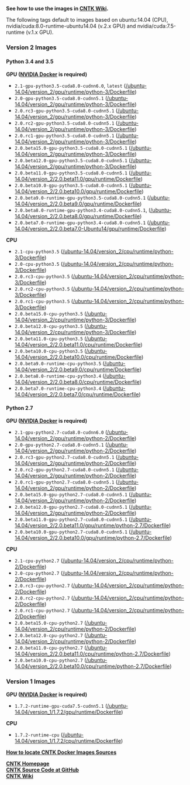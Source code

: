 **See how to use the images in [CNTK Wiki](https://docs.microsoft.com/en-us/cognitive-toolkit/CNTK-Docker-Containers).**

The following tags default to images based on ubuntu:14.04 (CPU), nvidia/cuda:8.0-runtime-ubuntu14.04 (v.2.x GPU) and nvidia/cuda:7.5-runtime (v.1.x GPU).

### Version 2 Images
#### Python 3.4 and 3.5

**GPU ([NVIDIA Docker](https://github.com/nvidia/nvidia-docker) is required)**

* `2.1-gpu-python3.5-cuda8.0-cudnn6.0`, `latest` ([/ubuntu-14.04/version_2/gpu/runtime/python-3/Dockerfile](https://github.com/Microsoft/CNTK-docker/blob/v2.1/ubuntu-14.04/version_2/gpu/runtime/python-3/Dockerfile))
* `2.0-gpu-python3.5-cuda8.0-cudnn5.1` ([/ubuntu-14.04/version_2/gpu/runtime/python-3/Dockerfile](https://github.com/Microsoft/CNTK-docker/blob/v2.0/ubuntu-14.04/version_2/gpu/runtime/python-3/Dockerfile))
* `2.0.rc3-gpu-python3.5-cuda8.0-cudnn5.1` ([/ubuntu-14.04/version_2/gpu/runtime/python-3/Dockerfile](https://github.com/Microsoft/CNTK-docker/blob/v2.0.rc3/ubuntu-14.04/version_2/gpu/runtime/python-3/Dockerfile))
* `2.0.rc2-gpu-python3.5-cuda8.0-cudnn5.1` ([/ubuntu-14.04/version_2/gpu/runtime/python-3/Dockerfile](https://github.com/Microsoft/CNTK-docker/blob/v2.0.rc2/ubuntu-14.04/version_2/gpu/runtime/python-3/Dockerfile))
* `2.0.rc1-gpu-python3.5-cuda8.0-cudnn5.1` ([/ubuntu-14.04/version_2/gpu/runtime/python-3/Dockerfile](https://github.com/Microsoft/CNTK-docker/blob/v2.0.rc1/ubuntu-14.04/version_2/gpu/runtime/python-3/Dockerfile))
* `2.0.beta15.0-gpu-python3.5-cuda8.0-cudnn5.1` ([/ubuntu-14.04/version_2/gpu/runtime/python-3/Dockerfile](https://github.com/Microsoft/CNTK-docker/blob/v2.0.beta15.0/ubuntu-14.04/version_2/gpu/runtime/python-3/Dockerfile))
* `2.0.beta12.0-gpu-python3.5-cuda8.0-cudnn5.1` ([/ubuntu-14.04/version_2/gpu/runtime/python-3/Dockerfile](https://github.com/Microsoft/CNTK-docker/blob/v2.0.beta12.0/ubuntu-14.04/version_2/gpu/runtime/python-3/Dockerfile))
* `2.0.beta11.0-gpu-python3.5-cuda8.0-cudnn5.1` ([/ubuntu-14.04/version_2/2.0.beta11.0/gpu/runtime/Dockerfile](https://github.com/Microsoft/CNTK-docker/blob/v2.0.beta11.0/ubuntu-14.04/version_2/2.0.beta11.0/gpu/runtime/Dockerfile))
* `2.0.beta10.0-gpu-python3.5-cuda8.0-cudnn5.1` ([/ubuntu-14.04/version_2/2.0.beta10.0/gpu/runtime/Dockerfile](https://github.com/Microsoft/CNTK-docker/blob/v2.0.beta10.0/ubuntu-14.04/version_2/2.0.beta10.0/gpu/runtime/Dockerfile))
* `2.0.beta9.0-runtime-gpu-python3.5-cuda8.0-cudnn5.1` ([/ubuntu-14.04/version_2/2.0.beta9.0/gpu/runtime/Dockerfile](https://github.com/Microsoft/CNTK-docker/blob/v2.0.beta9.0/ubuntu-14.04/version_2/2.0.beta9.0/gpu/runtime/Dockerfile))
* `2.0.beta8.0-runtime-gpu-python3.4-cuda8.0-cudnn5.1`, ([/ubuntu-14.04/version_2/2.0.beta8.0/gpu/runtime/Dockerfile](https://github.com/Microsoft/CNTK-docker/blob/v2.0.beta8.0/ubuntu-14.04/version_2/2.0.beta8.0/gpu/runtime/Dockerfile))
* `2.0.beta7.0-runtime-gpu-python3.4-cuda8.0-cudnn5.1` ([/ubuntu-14.04/version_2/2.0.beta7.0-Ubuntu14/gpu/runtime/Dockerfile](https://github.com/Microsoft/CNTK-docker/blob/v2.0.beta7.0-Ubuntu14/ubuntu-14.04/version_2/2.0.beta7.0/gpu/runtime/Dockerfile))

**CPU**

* `2.1-cpu-python3.5` ([/ubuntu-14.04/version_2/cpu/runtime/python-3/Dockerfile](https://github.com/Microsoft/CNTK-docker/blob/v2.1/ubuntu-14.04/version_2/cpu/runtime/python-3/Dockerfile))
* `2.0-cpu-python3.5` ([/ubuntu-14.04/version_2/cpu/runtime/python-3/Dockerfile](https://github.com/Microsoft/CNTK-docker/blob/v2.0/ubuntu-14.04/version_2/cpu/runtime/python-3/Dockerfile))
* `2.0.rc3-cpu-python3.5` ([/ubuntu-14.04/version_2/cpu/runtime/python-3/Dockerfile](https://github.com/Microsoft/CNTK-docker/blob/v2.0.rc3/ubuntu-14.04/version_2/cpu/runtime/python-3/Dockerfile))
* `2.0.rc2-cpu-python3.5` ([/ubuntu-14.04/version_2/cpu/runtime/python-3/Dockerfile](https://github.com/Microsoft/CNTK-docker/blob/v2.0.rc2/ubuntu-14.04/version_2/cpu/runtime/python-3/Dockerfile))
* `2.0.rc1-cpu-python3.5` ([/ubuntu-14.04/version_2/cpu/runtime/python-3/Dockerfile](https://github.com/Microsoft/CNTK-docker/blob/v2.0.rc1/ubuntu-14.04/version_2/cpu/runtime/python-3/Dockerfile))
* `2.0.beta15.0-cpu-python3.5` ([/ubuntu-14.04/version_2/cpu/runtime/python-3/Dockerfile](https://github.com/Microsoft/CNTK-docker/blob/v2.0.beta15.0/ubuntu-14.04/version_2/cpu/runtime/python-3/Dockerfile))
* `2.0.beta12.0-cpu-python3.5` ([/ubuntu-14.04/version_2/cpu/runtime/python-3/Dockerfile](https://github.com/Microsoft/CNTK-docker/blob/v2.0.beta12.0/ubuntu-14.04/version_2/cpu/runtime/python-3/Dockerfile))
* `2.0.beta11.0-cpu-python3.5` ([/ubuntu-14.04/version_2/2.0.beta11.0/cpu/runtime/Dockerfile](https://github.com/Microsoft/CNTK-docker/blob/v2.0.beta11.0/ubuntu-14.04/version_2/2.0.beta11.0/cpu/runtime/Dockerfile))
* `2.0.beta10.0-cpu-python3.5` ([/ubuntu-14.04/version_2/2.0.beta10.0/cpu/runtime/Dockerfile](https://github.com/Microsoft/CNTK-docker/blob/v2.0.beta10.0/ubuntu-14.04/version_2/2.0.beta10.0/cpu/runtime/Dockerfile))
* `2.0.beta9.0-runtime-cpu-python3.5` ([/ubuntu-14.04/version_2/2.0.beta9.0/cpu/runtime/Dockerfile](https://github.com/Microsoft/CNTK-docker/blob/v2.0.beta9.0/ubuntu-14.04/version_2/2.0.beta9.0/cpu/runtime/Dockerfile))
* `2.0.beta8.0-runtime-cpu-python3.4` ([/ubuntu-14.04/version_2/2.0.beta8.0/cpu/runtime/Dockerfile](https://github.com/Microsoft/CNTK-docker/blob/v2.0.beta8.0/ubuntu-14.04/version_2/2.0.beta8.0/cpu/runtime/Dockerfile))
* `2.0.beta7.0-runtime-cpu-python3.4` ([/ubuntu-14.04/version_2/2.0.beta7.0/cpu/runtime/Dockerfile](https://github.com/Microsoft/CNTK-docker/blob/v2.0.beta7.0/ubuntu-14.04/version_2/2.0.beta7.0/cpu/runtime/Dockerfile))

#### Python 2.7

**GPU ([NVIDIA Docker](https://github.com/nvidia/nvidia-docker) is required)**

* `2.1-gpu-python2.7-cuda8.0-cudnn6.0` ([/ubuntu-14.04/version_2/gpu/runtime/python-2/Dockerfile](https://github.com/Microsoft/CNTK-docker/blob/v2.1/ubuntu-14.04/version_2/gpu/runtime/python-2/Dockerfile))
* `2.0-gpu-python2.7-cuda8.0-cudnn5.1` ([/ubuntu-14.04/version_2/gpu/runtime/python-2/Dockerfile](https://github.com/Microsoft/CNTK-docker/blob/v2.0/ubuntu-14.04/version_2/gpu/runtime/python-2/Dockerfile))
* `2.0.rc3-gpu-python2.7-cuda8.0-cudnn5.1` ([/ubuntu-14.04/version_2/gpu/runtime/python-2/Dockerfile](https://github.com/Microsoft/CNTK-docker/blob/v2.0.rc3/ubuntu-14.04/version_2/gpu/runtime/python-2/Dockerfile))
* `2.0.rc2-gpu-python2.7-cuda8.0-cudnn5.1` ([/ubuntu-14.04/version_2/gpu/runtime/python-2/Dockerfile](https://github.com/Microsoft/CNTK-docker/blob/v2.0.rc2/ubuntu-14.04/version_2/gpu/runtime/python-2/Dockerfile))
* `2.0.rc1-gpu-python2.7-cuda8.0-cudnn5.1` ([/ubuntu-14.04/version_2/gpu/runtime/python-2/Dockerfile](https://github.com/Microsoft/CNTK-docker/blob/v2.0.rc1/ubuntu-14.04/version_2/gpu/runtime/python-2/Dockerfile))
* `2.0.beta15.0-gpu-python2.7-cuda8.0-cudnn5.1` ([/ubuntu-14.04/version_2/gpu/runtime/python-2/Dockerfile](https://github.com/Microsoft/CNTK-docker/blob/v2.0.beta15.0/ubuntu-14.04/version_2/gpu/runtime/python-2/Dockerfile))
* `2.0.beta12.0-gpu-python2.7-cuda8.0-cudnn5.1` ([/ubuntu-14.04/version_2/gpu/runtime/python-2/Dockerfile](https://github.com/Microsoft/CNTK-docker/blob/v2.0.beta12.0/ubuntu-14.04/version_2/gpu/runtime/python-2/Dockerfile))
* `2.0.beta11.0-gpu-python2.7-cuda8.0-cudnn5.1` ([/ubuntu-14.04/version_2/2.0.beta11.0/gpu/runtime/python-2.7/Dockerfile](https://github.com/Microsoft/CNTK-docker/blob/v2.0.beta11.0/ubuntu-14.04/version_2/2.0.beta11.0/gpu/runtime/python-2.7/Dockerfile))
* `2.0.beta10.0-gpu-python2.7-cuda8.0-cudnn5.1` ([/ubuntu-14.04/version_2/2.0.beta10.0/gpu/runtime/python-2.7/Dockerfile](https://github.com/Microsoft/CNTK-docker/blob/v2.0.beta10.0/ubuntu-14.04/version_2/2.0.beta10.0/gpu/runtime/python-2.7/Dockerfile))

**CPU**

* `2.1-cpu-python2.7` ([/ubuntu-14.04/version_2/cpu/runtime/python-2/Dockerfile](https://github.com/Microsoft/CNTK-docker/blob/v2.1/ubuntu-14.04/version_2/cpu/runtime/python-2/Dockerfile))
* `2.0-cpu-python2.7` ([/ubuntu-14.04/version_2/cpu/runtime/python-2/Dockerfile](https://github.com/Microsoft/CNTK-docker/blob/v2.0/ubuntu-14.04/version_2/cpu/runtime/python-2/Dockerfile))
* `2.0.rc3-cpu-python2.7` ([/ubuntu-14.04/version_2/cpu/runtime/python-2/Dockerfile](https://github.com/Microsoft/CNTK-docker/blob/v2.0.rc3/ubuntu-14.04/version_2/cpu/runtime/python-2/Dockerfile))
* `2.0.rc2-cpu-python2.7` ([/ubuntu-14.04/version_2/cpu/runtime/python-2/Dockerfile](https://github.com/Microsoft/CNTK-docker/blob/v2.0.rc2/ubuntu-14.04/version_2/cpu/runtime/python-2/Dockerfile))
* `2.0.rc1-cpu-python2.7` ([/ubuntu-14.04/version_2/cpu/runtime/python-2/Dockerfile](https://github.com/Microsoft/CNTK-docker/blob/v2.0.rc1/ubuntu-14.04/version_2/cpu/runtime/python-2/Dockerfile))
* `2.0.beta15.0-cpu-python2.7` ([/ubuntu-14.04/version_2/cpu/runtime/python-2/Dockerfile](https://github.com/Microsoft/CNTK-docker/blob/v2.0.beta15.0/ubuntu-14.04/version_2/cpu/runtime/python-2/Dockerfile))
* `2.0.beta12.0-cpu-python2.7` ([/ubuntu-14.04/version_2/cpu/runtime/python-2/Dockerfile](https://github.com/Microsoft/CNTK-docker/blob/v2.0.beta12.0/ubuntu-14.04/version_2/cpu/runtime/python-2/Dockerfile))
* `2.0.beta11.0-cpu-python2.7` ([/ubuntu-14.04/version_2/2.0.beta11.0/cpu/runtime/python-2.7/Dockerfile](https://github.com/Microsoft/CNTK-docker/blob/v2.0.beta11.0/ubuntu-14.04/version_2/2.0.beta11.0/cpu/runtime/python-2.7/Dockerfile))
* `2.0.beta10.0-cpu-python2.7` ([/ubuntu-14.04/version_2/2.0.beta10.0/cpu/runtime/python-2.7/Dockerfile](https://github.com/Microsoft/CNTK-docker/blob/v2.0.beta10.0/ubuntu-14.04/version_2/2.0.beta10.0/cpu/runtime/python-2.7/Dockerfile))

### Version 1 Images

**GPU ([NVIDIA Docker](https://github.com/nvidia/nvidia-docker) is required)**

* `1.7.2-runtime-gpu-cuda7.5-cudnn5.1` ([/ubuntu-14.04/version_1/1.7.2/gpu/runtime/Dockerfile](https://github.com/Microsoft/CNTK-docker/blob/master/ubuntu-14.04/version_1/1.7.2/gpu/runtime/Dockerfile))

**CPU**

* `1.7.2-runtime-cpu` ([/ubuntu-14.04/version_1/1.7.2/cpu/runtime/Dockerfile](https://github.com/Microsoft/CNTK-docker/blob/master/ubuntu-14.04/version_1/1.7.2/cpu/runtime/Dockerfile))

**[How to locate CNTK Docker Images Sources](https://github.com/Microsoft/CNTK-docker/blob/master/README-Docker-Source-Location.md)**

**[CNTK Homepage](https://cntk.ai)**  
**[CNTK Source Code at GitHub](https://github.com/microsoft/cntk)**  
**[CNTK Wiki](https://docs.microsoft.com/en-gb/cognitive-toolkit/)**
